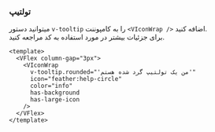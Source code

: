 ### تولتیپ

میتوانید دستور `v-tooltip` را به کامپوننت `<VIconWrap />` اضافه کنید.  
برای جزئیات بیشتر در مورد استفاده به کد مراجعه کنید.

<!--code-->

```vue
<template>
  <VFlex column-gap="3px">
    <VIconWrap
      v-tooltip.rounded="'من یک تولتیپ گرد شده هستم'"
      icon="feather:help-circle"
      color="info"
      has-background
      has-large-icon
    />
  </VFlex>
</template>
```

<!--/code-->

<!--example-->

<div>
  <VFlex column-gap="3px">
    <VIconWrap
      v-tooltip.rounded="'من یک تولتیپ گرد شده هستم'"
      icon="feather:help-circle"
      color="info"
      has-background
      has-large-icon
    />
    <VIconWrap
      v-tooltip.info.rounded="'من یک تولتیپ گرد شده هستم'"
      icon="bi:question-lg"
      color="info"
    />
  </VFlex>
</div>

<!--/example-->
